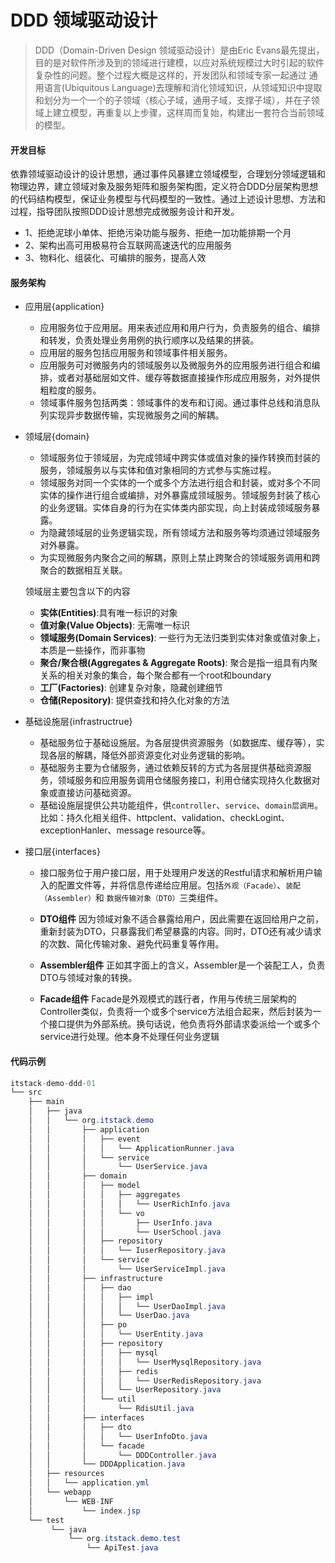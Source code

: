# DDD 领域驱动设计

> DDD（Domain-Driven Design 领域驱动设计）是由Eric Evans最先提出，目的是对软件所涉及到的领域进行建模，以应对系统规模过大时引起的软件复杂性的问题。整个过程大概是这样的，开发团队和领域专家一起通过 通用语言(Ubiquitous Language)去理解和消化领域知识，从领域知识中提取和划分为一个一个的子领域（核心子域，通用子域，支撑子域），并在子领域上建立模型，再重复以上步骤，这样周而复始，构建出一套符合当前领域的模型。

#### 开发目标

依靠领域驱动设计的设计思想，通过事件风暴建立领域模型，合理划分领域逻辑和物理边界，建立领域对象及服务矩阵和服务架构图，定义符合DDD分层架构思想的代码结构模型，保证业务模型与代码模型的一致性。通过上述设计思想、方法和过程，指导团队按照DDD设计思想完成微服务设计和开发。

* 1、拒绝泥球小单体、拒绝污染功能与服务、拒绝一加功能排期一个月
* 2、架构出高可用极易符合互联网高速迭代的应用服务
* 3、物料化、组装化、可编排的服务，提高人效

#### 服务架构

* 应用层{application}

  * 应用服务位于应用层。用来表述应用和用户行为，负责服务的组合、编排和转发，负责处理业务用例的执行顺序以及结果的拼装。
  * 应用层的服务包括应用服务和领域事件相关服务。
  * 应用服务可对微服务内的领域服务以及微服务外的应用服务进行组合和编排，或者对基础层如文件、缓存等数据直接操作形成应用服务，对外提供粗粒度的服务。
  * 领域事件服务包括两类：领域事件的发布和订阅。通过事件总线和消息队列实现异步数据传输，实现微服务之间的解耦。



* 领域层{domain}

  * 领域服务位于领域层，为完成领域中跨实体或值对象的操作转换而封装的服务，领域服务以与实体和值对象相同的方式参与实施过程。
  * 领域服务对同一个实体的一个或多个方法进行组合和封装，或对多个不同实体的操作进行组合或编排，对外暴露成领域服务。领域服务封装了核心的业务逻辑。实体自身的行为在实体类内部实现，向上封装成领域服务暴露。
  * 为隐藏领域层的业务逻辑实现，所有领域方法和服务等均须通过领域服务对外暴露。
  * 为实现微服务内聚合之间的解耦，原则上禁止跨聚合的领域服务调用和跨聚合的数据相互关联。

  领域层主要包含以下的内容

  *  **实体(Entities)**:具有唯一标识的对象
  *  **值对象(Value Objects)**: 无需唯一标识
  *  **领域服务(Domain Services)**: 一些行为无法归类到实体对象或值对象上，本质是一些操作，而非事物
  *  **聚合/聚合根(Aggregates & Aggregate Roots)**: 聚合是指一组具有内聚关系的相关对象的集合，每个聚合都有一个root和boundary
  *  **工厂(Factories)**: 创建复杂对象，隐藏创建细节
  *  **仓储(Repository)**: 提供查找和持久化对象的方法


* 基础设施层{infrastructrue}

  * 基础服务位于基础设施层。为各层提供资源服务（如数据库、缓存等），实现各层的解耦，降低外部资源变化对业务逻辑的影响。
  * 基础服务主要为仓储服务，通过依赖反转的方式为各层提供基础资源服务，领域服务和应用服务调用仓储服务接口，利用仓储实现持久化数据对象或直接访问基础资源。
  * 基础设施层提供公共功能组件，供`controller`、`service`、`domain层调用`。比如：持久化相关组件、httpclent、validation、checkLogint、exceptionHanler、message resource等。


* 接口层{interfaces}

  * 接口服务位于用户接口层，用于处理用户发送的Restful请求和解析用户输入的配置文件等，并将信息传递给应用层。包括`外观（Facade）`、`装配（Assembler）`和 `数据传输对象（DTO）`三类组件。
  
  * **DTO组件**
因为领域对象不适合暴露给用户，因此需要在返回给用户之前，重新封装为DTO，只暴露我们希望暴露的内容。同时，DTO还有减少请求的次数、简化传输对象、避免代码重复等作用。
  * **Assembler组件**
正如其字面上的含义，Assembler是一个装配工人，负责DTO与领域对象的转换。
  * **Facade组件**
Facade是外观模式的践行者，作用与传统三层架构的Controller类似，负责将一个或多个service方法组合起来，然后封装为一个接口提供为外部系统。换句话说，他负责将外部请求委派给一个或多个service进行处理。他本身不处理任何业务逻辑


#### 代码示例

```java
itstack-demo-ddd-01
└── src
    ├── main
    │   ├── java
    │   │   └── org.itstack.demo
    │   │       ├── application
    │   │       │	├── event
    │   │       │	│   └── ApplicationRunner.java	
    │   │       │	└── service
    │   │       │	    └── UserService.java	
    │   │       ├── domain
    │   │       │	├── model
    │   │       │	│   ├── aggregates
    │   │       │	│   │   └── UserRichInfo.java	
    │   │       │	│   └── vo
    │   │       │	│       ├── UserInfo.java	
    │   │       │	│       └── UserSchool.java	
    │   │       │	├── repository
    │   │       │	│   └── IuserRepository.java	
    │   │       │	└── service
    │   │       │	    └── UserServiceImpl.java	
    │   │       ├── infrastructure
    │   │       │	├── dao
    │   │       │	│   ├── impl
    │   │       │	│   │   └── UserDaoImpl.java	
    │   │       │	│   └── UserDao.java	
    │   │       │	├── po
    │   │       │	│   └── UserEntity.java	
    │   │       │	├── repository
    │   │       │	│   ├── mysql
    │   │       │	│   │   └── UserMysqlRepository.java
    │   │       │	│   ├── redis
    │   │       │	│   │   └── UserRedisRepository.java		
    │   │       │	│   └── UserRepository.java	
    │   │       │	└── util
    │   │       │	    └── RdisUtil.java
    │   │       ├── interfaces
    │   │       │	├── dto
    │   │       │	│	└── UserInfoDto.java	
    │   │       │	└── facade
    │   │       │		└── DDDController.java
    │   │       └── DDDApplication.java
    │   ├── resources	
    │   │   └── application.yml
    │   └── webapp	
    │       └── WEB-INF
    │        	└── index.jsp	
    └── test
         └── java
             └── org.itstack.demo.test
                 └── ApiTest.java

```
